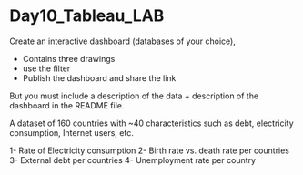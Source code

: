 # Day10_Tableau_LAB


Create an interactive dashboard (databases of your choice),

- Contains three drawings
- use the filter
- Publish the dashboard and share the link

But you must include a description of the data + description of the dashboard in the README file.

A dataset of 160 countries with ~40 characteristics such as debt, electricity consumption, Internet users, etc.

1- Rate of Electricity consumption 
2- Birth rate vs. death rate per countries 
3- External debt per countries 
4- Unemployment rate per country 
